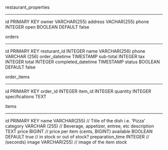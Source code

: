 restaurant_properties
______________________
id         PRIMARY KEY
owner      VARCHAR(255)
address    VACHAR(255)
phone      INTEGER
open       BOOLEAN DEFAULT false

orders
_____________________
id                  PRIMARY KEY
resturant_id        INTEGER
name                VARCHAR(256)
phone               VARCHAR (256)
order_datetime      TIMESTAMP
sub-total           INTEGER
tax                 INTEGER
total               INTEGER
completed_datetime  TIMESTAMP
status              BOOLEAN DEFAULT false

order_items
___________________
id                  PRIMARY KEY
order_id            INTEGER
item_id             INTEGER
quantity            INTEGER 
specifications      TEXT

items
___________________
id                  PRIMARY KEY 
name                VARCHAR(255) // Title of the dish i.e. 'Pizza'
category            VARCHAR (255) // Beverage, appetizer, entree, etc
description         TEXT
price               BIGINT // price per item (cents, BIGINT)
available           BOOLEAN DEFAULT true // in stock or out of stock?
preparation_time    INTEGER // (seconds)
image               VARCHAR(255) // image of the item
stock               



